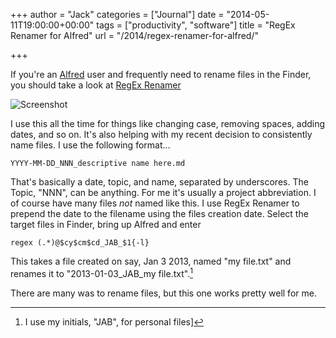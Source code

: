+++
author = "Jack"
categories = ["Journal"]
date = "2014-05-11T19:00:00+00:00"
tags = ["productivity", "software"]
title = "RegEx Renamer for Alfred"
url = "/2014/regex-renamer-for-alfred/"

+++

If you're an [Alfred][1] user and frequently need to rename files in the Finder, you should take a look at [RegEx Renamer][2]

![Screenshot][3]

I use this all the time for things like changing case, removing spaces, adding dates, and so on. It's also helping with my recent decision to consistently name files. I use the following format&#8230;

`YYYY-MM-DD_NNN_descriptive name here.md`

That's basically a date, topic, and name, separated by underscores. The Topic, "NNN", can be anything. For me it's usually a project abbreviation. I of course have many files _not_ named like this. I use RegEx Renamer to prepend the date to the filename using the files creation date. Select the target files in Finder, bring up Alfred and enter

`regex (.*)@$cy$cm$cd_JAB_$1{-l}`

This takes a file created on say, Jan 3 2013, named "my file.txt" and renames it to "2013-01-03\_JAB\_my file.txt".[^initials]

There are many was to rename files, but this one works pretty well for me.

[^initials]:    
    I use my initials, "JAB", for personal files]

 [1]: http://www.alfredapp.com
 [2]: http://www.alfredforum.com/topic/1754-regex-renamer-20-batch-rename-files-or-folders-with-regular-expression/
 [3]: /img/2014/regex_last.png